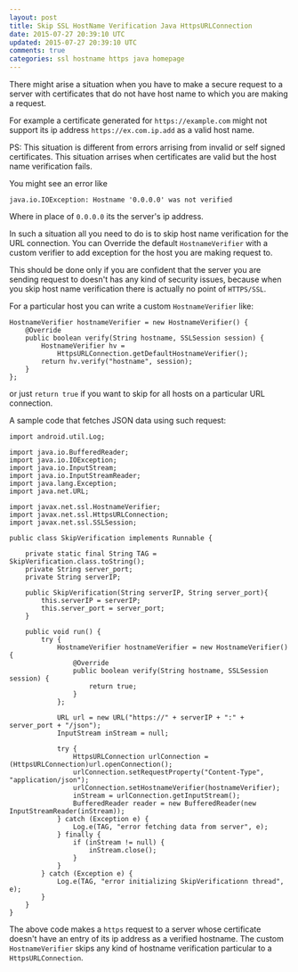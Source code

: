 ```yaml
---
layout: post
title: Skip SSL HostName Verification Java HttpsURLConnection
date: 2015-07-27 20:39:10 UTC
updated: 2015-07-27 20:39:10 UTC
comments: true
categories: ssl hostname https java homepage
---
```


There might arise a situation when you have to make a secure request to a server with certificates that do not have host name to which you are making a request.

For example a certificate generated for `https://example.com` might not support its ip address `https://ex.com.ip.add` as a valid host name.

PS: This situation is different from errors arrising from invalid or self signed certificates. This situation arrises when certificates are valid but the host name verification fails.

You might see an error like

```
java.io.IOException: Hostname '0.0.0.0' was not verified
```

Where in place of `0.0.0.0` its the server's ip address.

In such a situation all you need to do is to skip host name verification for the URL connection. You can Override the default `HostnameVerifier` with a custom verifier to add exception for the host you are making request to.

This should be done only if you are confident that the server you are sending request to doesn't has any kind of security issues, because when you skip host name verification there is actually no point of `HTTPS/SSL`.

For a particular host you can write a custom `HostnameVerifier` like:

```
HostnameVerifier hostnameVerifier = new HostnameVerifier() {
    @Override
    public boolean verify(String hostname, SSLSession session) {
        HostnameVerifier hv =
            HttpsURLConnection.getDefaultHostnameVerifier();
        return hv.verify("hostname", session);
    }
};
```

or just `return true` if you want to skip for all hosts on a particular URL connection.

A sample code that fetches JSON data using such request:

```
import android.util.Log;

import java.io.BufferedReader;
import java.io.IOException;
import java.io.InputStream;
import java.io.InputStreamReader;
import java.lang.Exception;
import java.net.URL;

import javax.net.ssl.HostnameVerifier;
import javax.net.ssl.HttpsURLConnection;
import javax.net.ssl.SSLSession;

public class SkipVerification implements Runnable {

    private static final String TAG = SkipVerification.class.toString();
    private String server_port;
    private String serverIP;

    public SkipVerification(String serverIP, String server_port){
        this.serverIP = serverIP;
        this.server_port = server_port;
    }

    public void run() {
        try {
            HostnameVerifier hostnameVerifier = new HostnameVerifier() {
                @Override
                public boolean verify(String hostname, SSLSession session) {
                    return true;
                }
            };

            URL url = new URL("https://" + serverIP + ":" + server_port + "/json");
            InputStream inStream = null;

            try {
                HttpsURLConnection urlConnection = (HttpsURLConnection)url.openConnection();
                urlConnection.setRequestProperty("Content-Type", "application/json");
                urlConnection.setHostnameVerifier(hostnameVerifier);
                inStream = urlConnection.getInputStream();
                BufferedReader reader = new BufferedReader(new InputStreamReader(inStream));
            } catch (Exception e) {
                Log.e(TAG, "error fetching data from server", e);
            } finally {
                if (inStream != null) {
                    inStream.close();
                }
            }
        } catch (Exception e) {
            Log.e(TAG, "error initializing SkipVerificationn thread", e);
        }
    }
}
```

The above code makes a `https` request to a server whose certificate doesn't have an entry of its ip address as a verified hostname. The custom `HostnameVerifier` skips any kind of hostname verification particular to a `HttpsURLConnection`.
